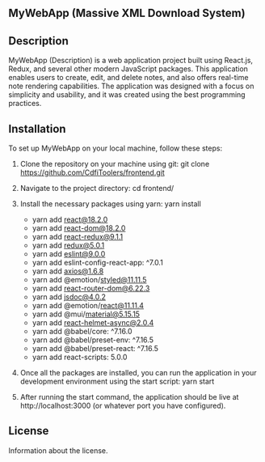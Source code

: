 ## MyWebApp (Massive XML Download System)

## Description

MyWebApp (Description) is a web application project built using React.js, Redux, and several other modern JavaScript packages. This application enables users to create, edit, and delete notes, and also offers real-time note rendering capabilities. The application was designed with a focus on simplicity and usability, and it was created using the best programming practices.

## Installation

To set up MyWebApp on your local machine, follow these steps:

1. Clone the repository on your machine using git: git clone https://github.com/CdfiToolers/frontend.git

2. Navigate to the project directory:     cd frontend/

3. Install the necessary packages using yarn:     yarn install

    - yarn add react@18.2.0
    - yarn add react-dom@18.2.0
    - yarn add react-redux@9.1.1
    - yarn add redux@5.0.1
    - yarn add eslint@9.0.0
    - yarn add eslint-config-react-app: ^7.0.1
    - yarn add axios@1.6.8
    - yarn add @emotion/styled@11.11.5
    - yarn add react-router-dom@6.22.3
    - yarn add jsdoc@4.0.2
    - yarn add @emotion/react@11.11.4
    - yarn add @mui/material@5.15.15
    - yarn add react-helmet-async@2.0.4
    - yarn add @babel/core: ^7.16.0
    - yarn add @babel/preset-env: ^7.16.5
    - yarn add @babel/preset-react: ^7.16.5
    - yarn add react-scripts: 5.0.0

4. Once all the packages are installed, you can run the application in your development environment using the start script:    yarn start

5. After running the start command, the application should be live at http://localhost:3000 (or whatever port you have configured).

## License

Information about the license.